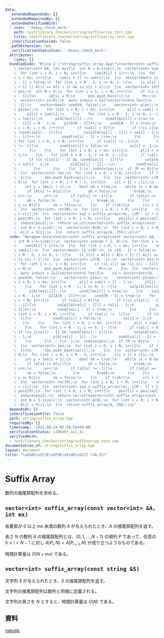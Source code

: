 ```yaml
---
data:
  _extendedDependsOn: []
  _extendedRequiredBy: []
  _extendedVerifiedWith:
  - icon: ':heavy_check_mark:'
    path: test/library_checker/string/suffixarray.test.cpp
    title: test/library_checker/string/suffixarray.test.cpp
  _isVerificationFailed: false
  _pathExtension: hpp
  _verificationStatusIcon: ':heavy_check_mark:'
  attributes:
    links: []
  bundledCode: "#line 2 \"string/suffix_array.hpp\"\nvector<int> suffix_array(const\
    \ vector<int> &A, int mx){\n  int N = A.size();\n  vector<int> sum(mx + 1, 0);\n\
    \  for (int i = 0; i < N; i++){\n    sum[A[i] + 1]++;\n  }\n  for (int i = 0;\
    \ i < mx; i++){\n    sum[i + 1] += sum[i];\n  }\n  vector<bool> is_s(N);\n  is_s[N\
    \ - 1] = false;\n  for (int i = N - 2; i >= 0; i--){\n    is_s[i] = A[i] < A[i\
    \ + 1] || A[i] == A[i + 1] && is_s[i + 1];\n  }\n  vector<int> id(N, -1);\n  vector<int>\
    \ pos;\n  int M = 0;\n  for (int i = 1; i < N; i++){\n    if (is_s[i] && !is_s[i\
    \ - 1]){\n      id[i] = M;\n      pos.push_back(i);\n      M++;\n    }\n  }\n\
    \  vector<int> sa(N);\n  auto induce = [&](vector<int>& lms){\n    sa = vector<int>(N,\
    \ -1);\n    vector<bool> used(N, false);\n    vector<int> p(mx);\n    vector<int>\
    \ p2(mx);\n    for (int i = 0; i < mx; i++){\n      p[i] = sum[i + 1] - 1;\n \
    \     p2[i] = sum[i];\n    }\n    for (int i = M - 1; i >= 0; i--){\n      sa[p[A[lms[i]]]]\
    \ = lms[i];\n      p[A[lms[i]]]--;\n      used[lms[i]] = true;\n    }\n    sa[p2[A[N\
    \ - 1]]] = N - 1;\n    p2[A[N - 1]]++;\n    used[N - 1] = true;\n    for (int\
    \ i = 0; i < N; i++){\n      if (sa[i] > 0){\n        if (!is_s[sa[i] - 1] &&\
    \ !used[sa[i] - 1]){\n          sa[p2[A[sa[i] - 1]]] = sa[i] - 1;\n          p2[A[sa[i]\
    \ - 1]]++;\n          used[sa[i] - 1] = true;\n        }\n      }\n    }\n   \
    \ for (int i = 0; i < N; i++){\n      if (sa[i] != -1){\n        if (id[sa[i]]\
    \ != -1){\n          used[sa[i]] = false;\n          sa[i] = -1;\n        }\n\
    \      }\n    }\n    for (int i = 0; i < mx; i++){\n      p[i] = sum[i + 1] -\
    \ 1;\n    }\n    for (int i = N - 1; i >= 0; i--){\n      if (sa[i] > 0){\n  \
    \      if (is_s[sa[i] - 1] && !used[sa[i] - 1]){\n          sa[p[A[sa[i] - 1]]]\
    \ = sa[i] - 1;\n          p[A[sa[i] - 1]]--;\n          used[sa[i] - 1] = true;\n\
    \        }\n      }\n    }\n  };\n  induce(pos);\n  if (M == 0){\n    return sa;\n\
    \  }\n  vector<int> lms;\n  for (int i = 0; i < N; i++){\n    if (id[sa[i]] !=\
    \ -1){\n      lms.push_back(sa[i]);\n    }\n  }\n  vector<int> c(M);\n  c[0] =\
    \ 0;\n  for (int i = 0; i < M - 1; i++){\n    c[i + 1] = c[i];\n    int x = lms[i];\n\
    \    int y = lms[i + 1];\n    bool ok = true;\n    while (x < N && y < N){\n \
    \     if (A[x] != A[y]){\n        ok = false;\n        break;\n      }\n     \
    \ x++;\n      y++;\n      if (id[x] != -1){\n        if (id[y] == -1){\n     \
    \     ok = false;\n        }\n        break;\n      }\n    }\n    if (x == N ||\
    \ y == N){\n      ok = false;\n    }\n    if (!ok){\n      c[i + 1]++;\n    }\n\
    \  }\n  vector<int> rec(M);\n  for (int i = 0; i < M; i++){\n    rec[id[lms[i]]]\
    \ = c[i];\n  }\n  vector<int> sa2 = suffix_array(rec, c[M - 1] + 1);\n  vector<int>\
    \ pos2(M);\n  for (int i = 0; i < M; i++){\n    pos2[i] = pos[sa2[i]];\n  }\n\
    \  induce(pos2);\n  return sa;\n}\nvector<int> suffix_array(const string &S){\n\
    \  int N = S.size();\n  vector<int> A(N);\n  for (int i = 0; i < N; i++){\n  \
    \  A[i] = S[i];\n  }\n  return suffix_array(A, 256);\n}\n"
  code: "#pragma once\nvector<int> suffix_array(const vector<int> &A, int mx){\n \
    \ int N = A.size();\n  vector<int> sum(mx + 1, 0);\n  for (int i = 0; i < N; i++){\n\
    \    sum[A[i] + 1]++;\n  }\n  for (int i = 0; i < mx; i++){\n    sum[i + 1] +=\
    \ sum[i];\n  }\n  vector<bool> is_s(N);\n  is_s[N - 1] = false;\n  for (int i\
    \ = N - 2; i >= 0; i--){\n    is_s[i] = A[i] < A[i + 1] || A[i] == A[i + 1] &&\
    \ is_s[i + 1];\n  }\n  vector<int> id(N, -1);\n  vector<int> pos;\n  int M = 0;\n\
    \  for (int i = 1; i < N; i++){\n    if (is_s[i] && !is_s[i - 1]){\n      id[i]\
    \ = M;\n      pos.push_back(i);\n      M++;\n    }\n  }\n  vector<int> sa(N);\n\
    \  auto induce = [&](vector<int>& lms){\n    sa = vector<int>(N, -1);\n    vector<bool>\
    \ used(N, false);\n    vector<int> p(mx);\n    vector<int> p2(mx);\n    for (int\
    \ i = 0; i < mx; i++){\n      p[i] = sum[i + 1] - 1;\n      p2[i] = sum[i];\n\
    \    }\n    for (int i = M - 1; i >= 0; i--){\n      sa[p[A[lms[i]]]] = lms[i];\n\
    \      p[A[lms[i]]]--;\n      used[lms[i]] = true;\n    }\n    sa[p2[A[N - 1]]]\
    \ = N - 1;\n    p2[A[N - 1]]++;\n    used[N - 1] = true;\n    for (int i = 0;\
    \ i < N; i++){\n      if (sa[i] > 0){\n        if (!is_s[sa[i] - 1] && !used[sa[i]\
    \ - 1]){\n          sa[p2[A[sa[i] - 1]]] = sa[i] - 1;\n          p2[A[sa[i] -\
    \ 1]]++;\n          used[sa[i] - 1] = true;\n        }\n      }\n    }\n    for\
    \ (int i = 0; i < N; i++){\n      if (sa[i] != -1){\n        if (id[sa[i]] !=\
    \ -1){\n          used[sa[i]] = false;\n          sa[i] = -1;\n        }\n   \
    \   }\n    }\n    for (int i = 0; i < mx; i++){\n      p[i] = sum[i + 1] - 1;\n\
    \    }\n    for (int i = N - 1; i >= 0; i--){\n      if (sa[i] > 0){\n       \
    \ if (is_s[sa[i] - 1] && !used[sa[i] - 1]){\n          sa[p[A[sa[i] - 1]]] = sa[i]\
    \ - 1;\n          p[A[sa[i] - 1]]--;\n          used[sa[i] - 1] = true;\n    \
    \    }\n      }\n    }\n  };\n  induce(pos);\n  if (M == 0){\n    return sa;\n\
    \  }\n  vector<int> lms;\n  for (int i = 0; i < N; i++){\n    if (id[sa[i]] !=\
    \ -1){\n      lms.push_back(sa[i]);\n    }\n  }\n  vector<int> c(M);\n  c[0] =\
    \ 0;\n  for (int i = 0; i < M - 1; i++){\n    c[i + 1] = c[i];\n    int x = lms[i];\n\
    \    int y = lms[i + 1];\n    bool ok = true;\n    while (x < N && y < N){\n \
    \     if (A[x] != A[y]){\n        ok = false;\n        break;\n      }\n     \
    \ x++;\n      y++;\n      if (id[x] != -1){\n        if (id[y] == -1){\n     \
    \     ok = false;\n        }\n        break;\n      }\n    }\n    if (x == N ||\
    \ y == N){\n      ok = false;\n    }\n    if (!ok){\n      c[i + 1]++;\n    }\n\
    \  }\n  vector<int> rec(M);\n  for (int i = 0; i < M; i++){\n    rec[id[lms[i]]]\
    \ = c[i];\n  }\n  vector<int> sa2 = suffix_array(rec, c[M - 1] + 1);\n  vector<int>\
    \ pos2(M);\n  for (int i = 0; i < M; i++){\n    pos2[i] = pos[sa2[i]];\n  }\n\
    \  induce(pos2);\n  return sa;\n}\nvector<int> suffix_array(const string &S){\n\
    \  int N = S.size();\n  vector<int> A(N);\n  for (int i = 0; i < N; i++){\n  \
    \  A[i] = S[i];\n  }\n  return suffix_array(A, 256);\n}"
  dependsOn: []
  isVerificationFile: false
  path: string/suffix_array.hpp
  requiredBy: []
  timestamp: '2022-08-24 03:58:55+09:00'
  verificationStatus: LIBRARY_ALL_AC
  verifiedWith:
  - test/library_checker/string/suffixarray.test.cpp
documentation_of: string/suffix_array.hpp
layout: document
title: "\u63A5\u5C3E\u8F9E\u914D\u5217 (SA-IS)"
---
```


# Suffix Array
数列の接尾辞配列を求める。

## ``vector<int> suffix_array(const vector<int> &A, int mx)``
各要素が $0$ 以上 $\text{mx}$ 未満の数列 $A$ が与えられたとき、$A$ の接尾辞配列を返す。

長さ $N$ の数列 $A$ の接尾辞配列とは、$\{0, 1, \dots, N-1\}$ の順列 $P$ であって、任意の $0 \leq i < N-1$ に対し $A[P_i,N) < A[P_{i+1},N)$ が成り立つようなものである。

時間計算量は $O(N + \text{mx})$ である。

## ``vector<int> suffix_array(const string &S)``
文字列 $S$ が与えられたとき、$S$ の接尾辞配列を返す。

文字列の接尾辞配列は数列と同様に定義される。

文字列の長さを $N$ とすると、時間計算量は $O(N)$ である。

## 資料
[nekolib](https://rsk0315.github.io/library-rs/nekolib/seq/struct.SuffixArray.html)